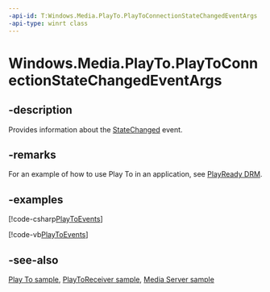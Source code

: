 ```yaml
---
-api-id: T:Windows.Media.PlayTo.PlayToConnectionStateChangedEventArgs
-api-type: winrt class
---
```


<!-- Class syntax.
public class PlayToConnectionStateChangedEventArgs : Windows.Media.PlayTo.IPlayToConnectionStateChangedEventArgs
-->

# Windows.Media.PlayTo.PlayToConnectionStateChangedEventArgs

## -description
Provides information about the [StateChanged](playtoconnection_statechanged.md) event.

## -remarks
For an example of how to use Play To in an application, see [PlayReady DRM](/windows/uwp/audio-video-camera/playready-client-sdk).

## -examples


[!code-csharp[PlayToEvents](../windows.media.playto/code/PlayTo_Reference/csharp/MainPage.xaml.cs#SnippetPlayToEvents)]

[!code-vb[PlayToEvents](../windows.media.playto/code/PlayTo_Reference/vbnet/MainPage.xaml.vb#SnippetPlayToEvents)]

## -see-also
[Play To sample](https://github.com/microsoftarchive/msdn-code-gallery-microsoft/tree/master/Official%20Windows%20Platform%20Sample/Windows%208%20app%20samples/%5BC%2B%2B%5D-Windows%208%20app%20samples/C%2B%2B/Windows%208%20app%20samples/Media%20Play%20To%20sample%20(Windows%208)), [PlayToReceiver sample](https://github.com/microsoftarchive/msdn-code-gallery-microsoft/tree/master/Official%20Windows%20Platform%20Sample/Windows%208%20app%20samples/%5BC%2B%2B%5D-Windows%208%20app%20samples/C%2B%2B/Windows%208%20app%20samples/Media%20Play%20To%20sample%20(Windows%208)), [Media Server sample](https://github.com/microsoftarchive/msdn-code-gallery-microsoft/tree/master/Official%20Windows%20Platform%20Sample/Windows%208%20app%20samples/%5BC%2B%2B%5D-Windows%208%20app%20samples/C%2B%2B/Windows%208%20app%20samples/Media%20Server%20client%20sample%20(Windows%208)/C%2B%2B)
